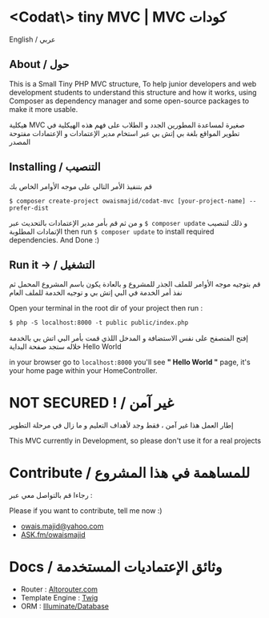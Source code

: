 # \<Codat\\> tiny MVC | MVC كودات
English / عربي
## About / حول
This is a Small Tiny PHP MVC structure, To help junior developers and web development students to understand this structure and how it works, using Composer as dependency manager and some open-source packages to make it more usable.

هيكلية MVC صغيرة لمساعدة المطورين الجدد و الطلاب على فهم هذه الهيكلية في تطوير المواقع بلغة بي إتش بي عبر استخام مدير الإعتمادات و الإعتمادات مفتوحة المصدر
## Installing / التنصيب

قم بتنفيذ الأمر التالي على موجه الأوامر الخاص بك
```
$ composer create-project owaismajid/codat-mvc [your-project-name] --prefer-dist
```
و من ثم قم بأمر مدير الإعتمادات بالتحديث عبر `$ composer update` و ذلك لتنصيب الإتمادات المطلوبة
then run `$ composer update` to install required dependencies. And Done :)
## Run it -> / التشغيل
قم بتوجيه موجه الأوامر للملف الجذر للمشروع و بالعادة يكون باسم المشروع المحمل
ثم نفذ أمر الخدمة في البي إتش بي و توجيه الخدمة للملف العام

Open your terminal in the root dir of your project then run :
```markdown
$ php -S localhost:8000 -t public public/index.php
```
إفتح المتصفح على نفس الاستضافة و المدخل اللذي قمت بأمر البي اتش بي بالخدمة خلاله
ستجد صفحة البداية Hello World

in your browser go to `localhost:8000` you'll see  **\" Hello World \"** page, it's your home page within your HomeController.
# NOT SECURED ! / غير آمن

إطار العمل هذا غير آمن ، فقط وجد لأهداف التعليم و ما زال في مرحلة التطوير

This MVC currently in Development, so please don't use it for a real projects
# Contribute / للمساهمة في هذا المشروع
رجاءا قم بالتواصل معي عبر :

Please if you want to contribute, tell me now :)
* [owais.majid@yahoo.com](mailto:owais.majid@yahoo.com)
* [ASK.fm/owaismajid](https://ask.fm/owaismajid)
  
# Docs / وثائق الإعتماديات المستخدمة
 * Router           : [Altorouter.com](http://altorouter.com/)
 * Template Engine  : [Twig](twig.sensiolabs.org/doc/2.x/)
 * ORM              : [Illuminate/Database](https://github.com/illuminate/database)


